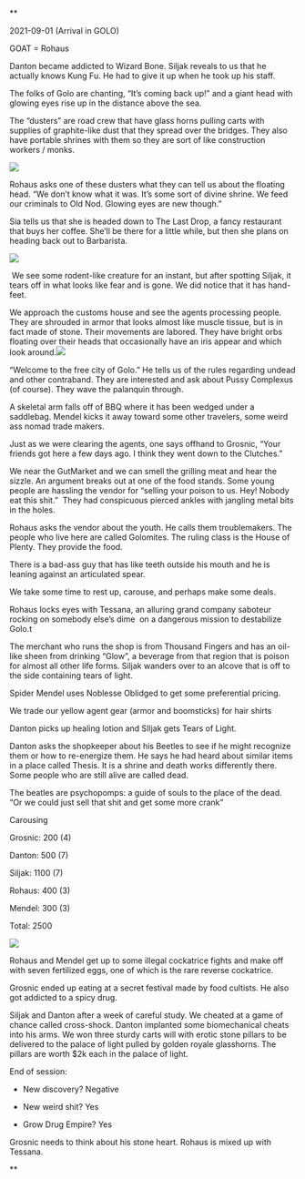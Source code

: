 **

2021-09-01 (Arrival in GOLO)

GOAT = Rohaus

  

Danton became addicted to Wizard Bone. Siljak reveals to us that he actually knows Kung Fu. He had to give it up when he took up his staff. 

The folks of Golo are chanting, “It’s coming back up!” and a giant head with glowing eyes rise up in the distance above the sea.

The “dusters” are road crew that have glass horns pulling carts with supplies of graphite-like dust that they spread over the bridges. They also have portable shrines with them so they are sort of like construction workers / monks.

![](https://lh6.googleusercontent.com/Bn9bvYECa34inzcap4WYcEKFKCGWlDd_SDyvfTphRlwBCY08cNsnBRby5Fsz_Q8aJY4sT3daF8Y0AYOsUbFL95IfEowB_NHkV2lCV1WG5twbvnr1hZcEBvOhVFVYCjhKtU3S0D3Oeyq4KflEiA)

Rohaus asks one of these dusters what they can tell us about the floating head. “We don’t know what it was. It’s some sort of divine shrine. We feed our criminals to Old Nod. Glowing eyes are new though.”

  

Sia tells us that she is headed down to The Last Drop, a fancy restaurant that buys her coffee. She’ll be there for a little while, but then she plans on heading back out to Barbarista. 

  
![](https://lh6.googleusercontent.com/roHNcVM-7aSCfFjJX44wlE33XcUgXAyZdZDhSg4PeIOg1zS7FQ4yZzlNzuKRAL2-yN79GEDrh8gIRjcloyug15objMFog_TdHL2g9hOZoiKSsjd5GbaXyMzkOVWuou32UQ6f3BsIXnUBtFULuA)

 We see some rodent-like creature for an instant, but after spotting Siljak, it tears off in what looks like fear and is gone. We did notice that it has hand-feet. 

  
  
  
  
  
  
  
  
  

We approach the customs house and see the agents processing people. They are shrouded in armor that looks almost like muscle tissue, but is in fact made of stone. Their movements are labored. They have bright orbs floating over their heads that occasionally have an iris appear and which look around.![](https://lh4.googleusercontent.com/oC8Koo-tJsWChamUOjEou_obDzNpZeHrpCV1k7VqxeiU_EZIQ52hFo4bZoWO5xps3jt0-Q1FKr5tESswt30esEXS5ny49JpjKMV6M73XKjuOI73E-gj1ueymapnSIgJkdFYAtjIZ4Az8UOfPcg)

  

“Welcome to the free city of Golo.” He tells us of the rules regarding undead and other contraband. They are interested and ask about Pussy Complexus (of course). They wave the palanquin through. 

  

A skeletal arm falls off of BBQ where it has been wedged under a saddlebag. Mendel kicks it away toward some other travelers, some weird ass nomad trade makers. 

  

Just as we were clearing the agents, one says offhand to Grosnic, “Your friends got here a few days ago. I think they went down to the Clutches.”

  

We near the GutMarket and we can smell the grilling meat and hear the sizzle. An argument breaks out at one of the food stands. Some young people are hassling the vendor for “selling your poison to us. Hey! Nobody eat this shit.”  They had conspicuous pierced ankles with jangling metal bits in the holes. 

  

Rohaus asks the vendor about the youth. He calls them troublemakers. The people who live here are called Golomites. The ruling class is the House of Plenty. They provide the food. 

  

There is a bad-ass guy that has like teeth outside his mouth and he is leaning against an articulated spear. 

  

We take some time to rest up, carouse, and perhaps make some deals. 

  

Rohaus locks eyes with Tessana, an alluring grand company saboteur rocking on somebody else’s dime  on a dangerous mission to destabilize Golo.t

  

The merchant who runs the shop is from Thousand Fingers and has an oil-like sheen from drinking “Glow”, a beverage from that region that is poison for almost all other life forms. Siljak wanders over to an alcove that is off to the side containing tears of light. 

  

Spider Mendel uses Noblesse Oblidged to get some preferential pricing. 

  

We trade our yellow agent gear (armor and boomsticks) for hair shirts

Danton picks up healing lotion and SIljak gets Tears of Light.

  

Danton asks the shopkeeper about his Beetles to see if he might recognize them or how to re-energize them. He says he had heard about similar items in a place called Thesis. It is a shrine and death works differently there. Some people who are still alive are called dead. 

The beatles are psychopomps: a guide of souls to the place of the dead. “Or we could just sell that shit and get some more crank”

  
  

Carousing

Grosnic: 200 (4)

Danton: 500 (7)

Siljak: 1100 (7) 

Rohaus: 400 (3) 

Mendel: 300 (3)

Total: 2500

  
![](https://lh6.googleusercontent.com/DljPAkfIXg2EhWqchSxlccTo57O5rNKiJunV1YCizfS5ehhr_xAbLE09DBVSGI0DhUPNGjtCJZtPF-MUyorGeWgRYFfetKDUJQq95d9Ahh7-eyquEk6GKCBeQWuu6MljyYKvkXPQ1B466RUnHA)

Rohaus and Mendel get up to some illegal cockatrice fights and make off with seven fertilized eggs, one of which is the rare reverse cockatrice. 

  

Grosnic ended up eating at a secret festival made by food cultists. He also got addicted to a spicy drug.

  

Siljak and Danton after a week of careful study. We cheated at a game of chance called cross-shock. Danton implanted some biomechanical cheats into his arms. We won three sturdy carts will with erotic stone pillars to be delivered to the palace of light pulled by golden royale glasshorns. The pillars are worth $2k each in the palace of light. 

  

End of session:

-   New discovery? Negative
    
-   New weird shit? Yes
    
-   Grow Drug Empire? Yes 
    

  

Grosnic needs to think about his stone heart. Rohaus is mixed up with Tessana.

**